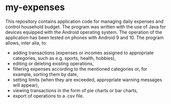 # my-expenses

This repository contains application code for managing daily expenses and control household budget. The program was written with the use of Java for devices equipped with the Android operating system. The operation of the application has been tested on phones with Android 9 and 10.
The program allows, inter alia, to:
- adding transactions (expenses or incomes assigned to appropriate categories, such as e.g. sports, health, hobbies),
- editing or deleting existing operations,
- filtering expenses according to the mentioned categories or, for example, sorting them by date,
- setting limits (when they are exceeded, appropriate warning messages will appear),
- viewing transactions in the form of pie charts or bar charts,
- export of operations to a .csv file.
